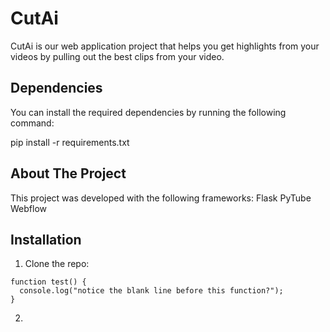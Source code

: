 # CutAi

 CutAi is our web application project that helps you get highlights from your videos by pulling out the best clips from your video.

## Dependencies

You can install the required dependencies by running the following command:

pip install -r requirements.txt

## About The Project

This project was developed with the following frameworks:
  Flask
  PyTube
  Webflow
  
## Installation
  1. Clone the repo:
```
function test() {
  console.log("notice the blank line before this function?");
}
```
  2. 
